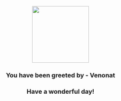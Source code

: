 <p align="center">
    <img src="https://raw.githubusercontent.com/PokeAPI/sprites/master/sprites/pokemon/48.png" width="150" height="150">
</p>
<h3 align="center">You have been greeted by - <b>Venonat</b></h3>
<h3 align="center">Have a wonderful day!</h3>
